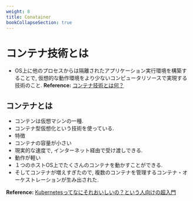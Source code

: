 ```yaml
---
weight: 8
title: Conatainer
bookCollapseSection: true
---
```

# コンテナ技術とは
- OS上に他のプロセスからは隔離されたアプリケーション実行環境を構築することで, 仮想的な動作環境をより少ないコンピュータリソースで実現する技術のこと.
**Reference:** [コンテナ技術とは何？](https://www.weblio.jp/content/コンテナ技術)

## コンテナとは
- コンテンは仮想マシンの一種.
- コンテナ型仮想化という技術を使っている.
- 特徴
 - コンテナの容量が小さい
 - 現実的な速度で, インターネット経由で受け渡しできる.
 - 動作が軽い
 - １つのホストOS上でたくさんのコンテナを動かすことができる.
- そしてコンテナが増えすぎたので, 複数のコンテナを管理するコンテナ・オーケストレーションが生み出された.

**Reference:** [Kubernetesってなにそれおいしいの？という人向けの超入門](https://crash.academy/ng/video/730/2059)

